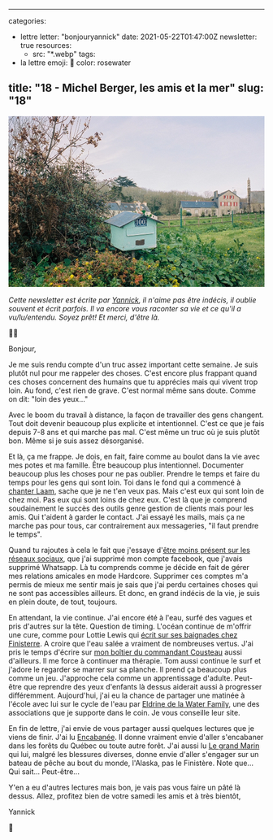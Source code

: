 
---
categories:
- lettre
letter: "bonjouryannick"
date: 2021-05-22T01:47:00Z
newsletter: true
resources:
  - src: "*.webp"
tags:
- la lettre
emoji: 💌
color: rosewater

title: "18 - Michel Berger, les amis et la mer"
slug: "18"
---
![](0b405199-3a1e-431a-a79a-a2c7aed811b6.webp)

_Cette newsletter est écrite par [Yannick](https://yannickschutz.com/now), il n'aime pas être indécis, il oublie souvent et écrit parfois. Il va encore vous raconter sa vie et ce qu'il a vu/lu/entendu. Soyez prêt! Et merci, d'être là._

👋🏻

Bonjour,

Je me suis rendu compte d'un truc assez important cette semaine. Je suis plutôt nul pour me rappeler des choses. C'est encore plus frappant quand ces choses concernent des humains que tu apprécies mais qui vivent trop loin. Au fond, c'est rien de grave. C'est normal même sans doute. Comme on dit: "loin des yeux..."

Avec le boom du travail à distance, la façon de travailler des gens changent. Tout doit devenir beaucoup plus explicite et intentionnel. C'est ce que je fais depuis 7-8 ans et qui marche pas mal. C'est même un truc où je suis plutôt bon. Même si je suis assez désorganisé.

Et là, ça me frappe. Je dois, en fait, faire comme au boulot dans la vie avec mes potes et ma famille. Être beaucoup plus intentionnel. Documenter beaucoup plus les choses pour ne pas oublier. Prendre le temps et faire du temps pour les gens qui sont loin. Toi dans le fond qui a commencé à [chanter Laam](https://twitter.com/FannyRuwet/status/1393939796200886272), sache que je ne t'en veux pas. Mais c'est eux qui sont loin de chez moi. Pas eux qui sont loins de chez eux. C'est là que je comprend soudainement le succès des outils genre gestion de clients mais pour les amis. Qui t'aident à garder le contact. J'ai essayé les mails, mais ça ne marche pas pour tous, car contrairement aux messageries, "il faut prendre le temps".

Quand tu rajoutes à cela le fait que j'essaye d'[être moins présent sur les réseaux sociaux](https://yannickschutz.com/un-mois-de-disette/), que j'ai supprimé mon compte facebook, que j'avais supprimé Whatsapp. Là tu comprends comme je décide en fait de gérer mes relations amicales en mode Hardcore. Supprimer ces comptes m'a permis de mieux me sentir mais je sais que j'ai perdu certaines choses qui ne sont pas accessibles ailleurs. Et donc, en grand indécis de la vie, je suis en plein doute, de tout, toujours.

En attendant, la vie continue. J'ai encore été à l'eau, surfé des vagues et pris d'autres sur la tête. Question de timing. L'océan continue de m'offrir une cure, comme pour Lottie Lewis qui [écrit sur ses baignades chez Finisterre](https://finisterre.com/blogs/broadcast/peace-found-in-saltwater). A croire que l'eau salée a vraiment de nombreuses vertus. J'ai pris le temps d'écrire sur [mon boîtier du commandant Cousteau](https://yannickschutz.com/nikonos-v) aussi d'ailleurs. Il me force à continuer ma thérapie. Tom aussi continue le surf et j'adore le regarder se marrer sur sa planche. Il prend ça beaucoup plus comme un jeu. J'approche cela comme un apprentissage d'adulte. Peut-être que reprendre des yeux d'enfants là dessus aiderait aussi à progresser différemment. Aujourd'hui, j'ai eu la chance de partager une matinée à l'école avec lui sur le cycle de l'eau par [Eldrine de la Water Family](https://waterfamily.org/), une des associations que je supporte dans le coin. Je vous conseille leur site.

En fin de lettre, j'ai envie de vous partager aussi quelques lectures que je viens de finir. J'ai lu [Encabanée](https://www.babelio.com/livres/Filteau-Chiba-Encabanee/1023675). Il donne vraiment envie d'aller s'encabaner dans les forêts du Québec ou toute autre forêt. J'ai aussi lu [Le grand Marin](https://www.babelio.com/livres/Poulain-Le-grand-marin/928548) qui lui, malgré les blessures diverses, donne envie d'aller s'engager sur un bateau de pêche au bout du monde, l'Alaska, pas le Finistère. Note que... Qui sait... Peut-être...

Y'en a eu d'autres lectures mais bon, je vais pas vous faire un pâté là dessus. Allez, profitez bien de votre samedi les amis et à très bientôt,

Yannick

💌
